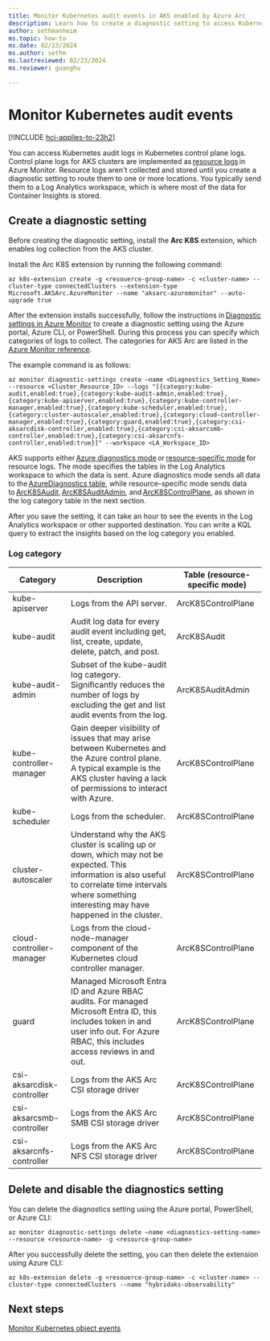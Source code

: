 ```yaml
---
title: Monitor Kubernetes audit events in AKS enabled by Azure Arc
description: Learn how to create a diagnostic setting to access Kubernetes audit logs.
author: sethmanheim
ms.topic: how-to
ms.date: 02/23/2024
ms.author: sethm 
ms.lastreviewed: 02/23/2024
ms.reviewer: guanghu

---
```


# Monitor Kubernetes audit events

[!INCLUDE [hci-applies-to-23h2](includes/hci-applies-to-23h2.md)]

You can access Kubernetes audit logs in Kubernetes control plane logs. Control plane logs for AKS clusters are implemented as [resource logs](/azure/azure-monitor/essentials/resource-logs) in Azure Monitor. Resource logs aren't collected and stored until you create a diagnostic setting to route them to one or more locations. You typically send them to a Log Analytics workspace, which is where most of the data for Container Insights is stored.

## Create a diagnostic setting

Before creating the diagnostic setting, install the **Arc K8S** extension, which enables log collection from the AKS cluster.

Install the Arc K8S extension by running the following command:

```azurecli
az k8s-extension create -g <resouerce-group-name> -c <cluster-name> --cluster-type connectedClusters --extension-type Microsoft.AKSArc.AzureMonitor --name "aksarc-azuremonitor" --auto-upgrade true
```

After the extension installs successfully, follow the instructions in [Diagnostic settings in Azure Monitor](/azure/azure-monitor/essentials/diagnostic-settings#resource-logs) to create a diagnostic setting using the Azure portal, Azure CLI, or PowerShell. During this process you can specify which categories of logs to collect. The categories for AKS Arc are listed in the [Azure Monitor reference](/azure/azure-monitor/reference/tables/tables-resourcetype#azure-arc-enabled-kubernetes).

The example command is as follows:

```azurecli
az monitor diagnostic-settings create –name <Diagnostics_Setting_Name> --resource <Cluster_Resource_ID> --logs "[{category:kube-audit,enabled:true},{category:kube-audit-admin,enabled:true},{category:kube-apiserver,enabled:true},{category:kube-controller-manager,enabled:true},{category:kube-scheduler,enabled:true},{category:cluster-autoscaler,enabled:true},{category:cloud-controller-manager,enabled:true},{category:guard,enabled:true},{category:csi-aksarcdisk-controller,enabled:true},{category:csi-aksarcsmb-controller,enabled:true},{category:csi-aksarcnfs-controller,enabled:true}]" --workspace <LA_Workspace_ID>
```

AKS supports either [Azure diagnostics mode](/azure/azure-monitor/essentials/resource-logs#azure-diagnostics-mode) or [resource-specific mode](/azure/azure-monitor/essentials/resource-logs#resource-specific) for resource logs. The mode specifies the tables in the Log Analytics workspace to which the data is sent. Azure diagnostics mode sends all data to the [AzureDiagnostics table](/azure/azure-monitor/reference/tables/azurediagnostics), while resource-specific mode sends data to [ArcK8SAudit](/azure/azure-monitor/reference/tables/arck8saudit), [ArcK8SAuditAdmin](/azure/azure-monitor/reference/tables/arck8sauditadmin), and [ArcK8SControlPlane](/azure/azure-monitor/reference/tables/arck8scontrolplane), as shown in the log category table in the next section.

After you save the setting, it can take an hour to see the events in the Log Analytics workspace or other supported destination. You can write a KQL query to extract the insights based on the log category you enabled.

### Log category

|       Category                   |      Description                                                                                                                                                                                                |      Table  (resource-specific mode)  |
|----------------------------------|-----------------------------------------------------------------------------------------------------------------------------------------------------------------------------------------------------------------|---------------------------------------|
|      kube-apiserver              |     Logs from the API server.                                                                                                                                                                                   |     ArcK8SControlPlane                |
|      kube-audit                  |     Audit log data for every audit event including get, list, create, update, delete, patch, and post.                                                                                                          |     ArcK8SAudit                       |
|      kube-audit-admin            |     Subset of the kube-audit log category. Significantly reduces the number of logs by excluding the get and list audit events from the log.                                                                    |     ArcK8SAuditAdmin                  |
|      kube-controller-manager     |     Gain deeper visibility of issues that may arise between Kubernetes and the Azure control plane. A typical example is the AKS cluster having a lack of permissions to interact with Azure.                   |     ArcK8SControlPlane                |
|      kube-scheduler              |     Logs from the scheduler.                                                                                                                                                                                    |     ArcK8SControlPlane                |
|      cluster-autoscaler          |     Understand why the AKS cluster is scaling up or down, which may not be expected. This information is also useful to correlate time intervals where something interesting may have happened in the cluster.  |     ArcK8SControlPlane                |
|      cloud-controller-manager    |     Logs from the cloud-node-manager component of the Kubernetes cloud controller manager.                                                                                                                      |     ArcK8SControlPlane                |
|      guard                       |     Managed Microsoft Entra ID and Azure RBAC audits. For managed Microsoft Entra ID, this includes token in and user info out. For Azure RBAC, this includes access reviews in and out.                        |     ArcK8SControlPlane                |
|      csi-aksarcdisk-controller   |     Logs from the AKS Arc CSI storage driver                                                                                                                                                                    |     ArcK8SControlPlane                |
|      csi-aksarcsmb-controller    |     Logs from the AKS Arc SMB CSI storage driver                                                                                                                                                                |     ArcK8SControlPlane                |
|      csi-aksarcnfs-controller    |     Logs from the AKS Arc NFS CSI storage driver                                                                                                                                                                |     ArcK8SControlPlane                |

## Delete and disable the diagnostics setting

You can delete the diagnostics setting using the Azure portal, PowerShell, or Azure CLI:

```azurecli
az monitor diagnostic-settings delete –name <diagnostics-setting-name> --resource <resource-name> -g <resource-group-name>
```

After you successfully delete the setting, you can then delete the extension using Azure CLI:

```azurecli
az k8s-extension delete -g <resouerce-group-name> -c <cluster-name> --cluster-type connectedClusters --name "hybridaks-observability"
```

## Next steps

[Monitor Kubernetes object events](kubernetes-monitor-object-events.md)